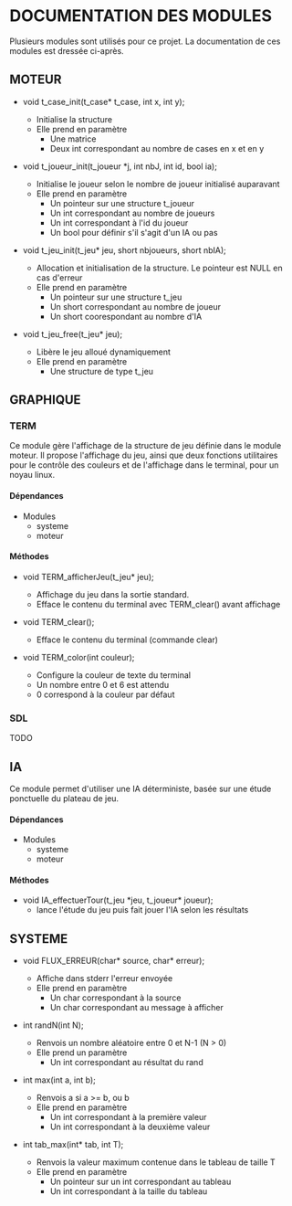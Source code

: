 # DOCUMENTATION DES MODULES
Plusieurs modules sont utilisés pour ce projet.
La documentation de ces modules est dressée ci-après.

## MOTEUR
 
* void t\_case\_init(t\_case\* t\_case, int x, int y);

	* Initialise la structure
	* Elle prend en paramètre
		* Une matrice
		* Deux int correspondant au nombre de cases en x et en y

* void t\_joueur\_init(t\_joueur \*j, int nbJ, int id, bool ia);

	* Initialise le joueur selon le nombre de joueur initialisé auparavant
	* Elle prend en paramètre
		* Un pointeur sur une structure t_joueur
		* Un int correspondant au nombre de joueurs
		* Un int correspondant à l'id du joueur
		* Un bool pour définir s'il s'agit d'un IA ou pas

* void t\_jeu\_init(t\_jeu\* jeu, short nbjoueurs, short nbIA);

	* Allocation et initialisation de la structure. Le pointeur est NULL en cas d'erreur
	* Elle prend en paramètre
		* Un pointeur sur une structure t_jeu
		* Un short correspondant au nombre de joueur
		* Un short coorespondant au nombre d'IA

* void t\_jeu\_free(t\_jeu\* jeu);

	* Libère le jeu alloué dynamiquement
	* Elle prend en paramètre
		* Une structure de type t_jeu
	

## GRAPHIQUE 
### TERM
Ce module gère l'affichage de la structure de jeu définie dans le module moteur.
Il propose l'affichage du jeu, ainsi que deux fonctions utilitaires pour le 
contrôle des couleurs et de l'affichage dans le terminal, pour un noyau linux.

#### Dépendances
* Modules
    * systeme
    * moteur



#### Méthodes
* void TERM\_afficherJeu(t\_jeu\* jeu);
    * Affichage du jeu dans la sortie standard.
    * Efface le contenu du terminal avec TERM\_clear() avant affichage


* void TERM\_clear();
    * Efface le contenu du terminal (commande clear)
    

* void TERM\_color(int couleur);
    * Configure la couleur de texte du terminal 
    * Un nombre entre 0 et 6 est attendu
    * 0 correspond à la couleur par défaut



### SDL
TODO


## IA
Ce module permet d'utiliser une IA déterministe, basée sur une étude ponctuelle du plateau de jeu.

#### Dépendances
* Modules
    * systeme
    * moteur

#### Méthodes
* void IA\_effectuerTour(t\_jeu \*jeu, t\_joueur\* joueur);
    * lance l'étude du jeu puis fait jouer l'IA selon les résultats

## SYSTEME

* void FLUX\_ERREUR(char\* source, char\* erreur);

	* Affiche dans stderr l'erreur envoyée
	* Elle prend en paramètre
		* Un char correspondant à la source
		* Un char correspondant au message à afficher

* int randN(int N);

	* Renvois un nombre aléatoire entre 0 et N-1 (N > 0)
	* Elle prend un paramètre
		* Un int correspondant au résultat du rand

* int max(int a, int b);

	* Renvois a si a >= b, ou b
	* Elle prend en paramètre 
		* Un int correspondant à la première valeur
		* Un int correspondant à la deuxième valeur

* int tab\_max(int\* tab, int T);

	* Renvois la valeur maximum contenue dans le tableau de taille T
	* Elle prend en paramètre
		* Un pointeur sur un int correspondant au tableau
		* Un int correspondant à la taille du tableau





